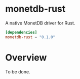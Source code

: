 # monetdb-rust
A native MonetDB driver for Rust.

```toml
[dependencies]
monetdb-rust = "0.1.0"
```

# Overview
To be done. 

